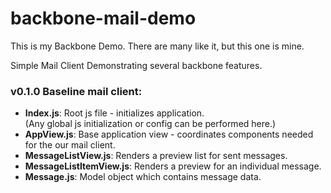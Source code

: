 backbone-mail-demo
==================
This is my Backbone Demo. There are many like it, but this one is mine.

Simple Mail Client Demonstrating several backbone features.

### v0.1.0 Baseline mail client:

   - **Index.js**: Root js file - initializes application.  
      (Any global js initialization or config can be performed here.)  
   - **AppView.js**: Base application view - coordinates components needed for the our mail client.    
   - **MessageListView.js**: Renders a preview list for sent messages.
   - **MessageListItemView.js**: Renders a preview for an individual message.
   - **Message.js**: Model object which contains message data.